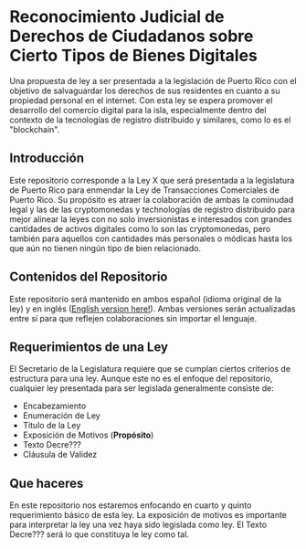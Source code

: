 # Reconocimiento Judicial de Derechos de Ciudadanos sobre Cierto Tipos de Bienes Digitales
Una propuesta de ley a ser presentada a la legislación de Puerto Rico con el objetivo de salvaguardar los derechos de sus residentes en cuanto a su propiedad personal en el internet. Con esta ley se espera promover el desarrollo del comercio digital para la isla, especialmente dentro del contexto de la tecnologías de registro distribuido y similares, como lo es el "blockchain".

## Introducción
Este repositorio corresponde a la Ley X que será presentada a la legislatura de Puerto Rico para enmendar la Ley de Transacciones Comerciales de Puerto Rico. Su propósito es atraer la colaboración de ambas la cominudad legal y las de las cryptomonedas y technologías de registro distribuido para mejor alinear la leyes con no solo inversionistas e interesados con grandes cantidades de activos digitales como lo son las cryptomonedas, pero también para aquellos con cantidades más personales o módicas hasta los que aún no tienen ningún tipo de bien relacionado.

## Contenidos del Repositorio
Este repositorio será mantenido en ambos español (idioma original de la ley) y en inglés ([English version here!](https://github.com/Blockchain-Puerto-Rico/Judicial-Recognition-of-Citizen-Rights-over-Certain-Types-of-Digital-Assets)). Ambas versiones serán actualizadas entre sí para que reflejen colaboraciones sin importar el lenguaje.

## Requerimientos de una Ley
El Secretario de la Legislatura requiere que se cumplan ciertos criterios de estructura para una ley. Aunque este no es el enfoque del repositorio, cualquier ley presentada para ser legislada generalmente consiste de:
- Encabezamiento
- Enumeración de Ley
- Título de la Ley
- Exposición de Motivos (**Propósito**)
- Texto Decre???
- Cláusula de Validez

## Que haceres
En este repositorio nos estaremos enfocando en cuarto y quinto requerimiento básico de esta ley. La exposición de motivos es importante para interpretar la ley una vez haya sido legislada como ley. El Texto Decre??? será lo que constituya le ley como tal.

